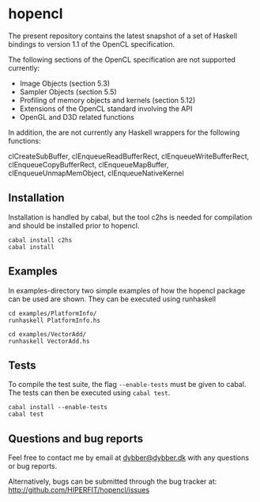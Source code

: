 hopencl
=======
The present repository contains the latest snapshot of a set of
Haskell bindings to version 1.1 of the OpenCL specification.

The following sections of the OpenCL specification are not supported
currently:

  * Image Objects (section 5.3)
  * Sampler Objects (section 5.5)
  * Profiling of memory objects and kernels (section 5.12)
  * Extensions of the OpenCL standard involving the API
  * OpenGL and D3D related functions

In addition, the are not currently any Haskell wrappers for the
following functions:

  clCreateSubBuffer, clEnqueueReadBufferRect,
  clEnqueueWriteBufferRect,
  clEnqueueCopyBufferRect, clEnqueueMapBuffer,
  clEnqueueUnmapMemObject, clEnqueueNativeKernel

Installation
------------
Installation is handled by cabal, but the tool c2hs is needed for
compilation and should be installed prior to hopencl.

```shell
cabal install c2hs
cabal install
```

Examples
--------
In examples-directory two simple examples of how the hopencl package
can be used are shown. They can be executed using runhaskell

```shell
cd examples/PlatformInfo/
runhaskell PlatformInfo.hs
```

```shell
cd examples/VectorAdd/
runhaskell VectorAdd.hs
```

Tests
-----
To compile the test suite, the flag `--enable-tests` must be given to
cabal. The tests can then be executed using `cabal test`.

```shell
cabal install --enable-tests
cabal test
```

Questions and bug reports
-------------------------
Feel free to contact me by email at <dybber@dybber.dk> with any
questions or bug reports.

Alternatively, bugs can be submitted through the bug tracker at:
http://github.com/HIPERFIT/hopencl/issues
